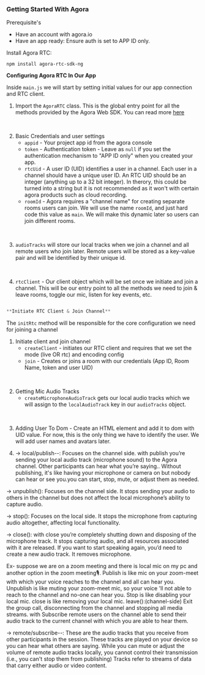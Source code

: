 ### Getting Started With Agora

Prerequisite's
- Have an account with agora.io
- Have an app ready: Ensure auth is set to APP ID only.

Install Agora RTC:

```
npm install agora-rtc-sdk-ng
```

**Configuring Agora RTC In Our App**

Inside `main.js` we will start by setting initial values for our app connection and RTC client.

1. Import the `AgoraRTC` class. This is the global entry point for all the methods provided by the Agora Web SDK. You can read more [here](https://api-ref.agora.io/en/voice-sdk/web/4.x/index.html#core-methods)
   
<br/>

2. Basic Credentials and user settings
   - `appid` - Your project app id from the agora console
   - `token` - Authentication token - Leave as `null` if you set the authentication mechanism to "APP ID only" when you created your app.
   - `rtcUid` - A user ID (UID) identifies a user in a channel. Each user in a channel should have a unique user ID. An RTC UID should be an integer (anything up to a 32 bit integer). In therory, this could be turned into a string but it is not recommended as it won't with certain agora products such as cloud recording. 
   - `roomId` - Agora requires a "channel name" for creating separate rooms users can join. We will use the name `roomId`, and just hard code this value as `main`. We will make this dynamic later so users can join different rooms.

<br/>

3. `audioTracks` will store our local tracks when we join a channel and all remote users who join later. Remote users will be stored as a key-value pair and will be identified by their unique id.

<br/>

4. `rtcClient` - Our client object which will be set once we initiate and join a channel. This will be our entry point to all the methods we need to join & leave rooms, toggle our mic, listen for key events, etc.

```js

**Initiate RTC Client & Join Channel**
```

The `initRtc` method will be responsible for the core configuration we need for joining a channel

1. Initiate client and join channel
    - `createClient` - initiates our RTC client and requires that we set the mode (live OR rtc) and encoding config
    - `join` - Creates or joins a room with our credentials (App ID, Room Name, token and user UID)

<br/>

2. Getting Mic Audio Tracks
   - `createMicrophoneAudioTrack` gets our local audio tracks which we will assign to the `localAudioTrack` key in our `audioTracks` object.

<br/>

3. Adding User To Dom - Create an HTML element and add it to dom with UID value. For now, this is the only thing we have to identify the user. We will add user names and avatars later.

4. -> local/publish--: Focuses on the channel side. with publish you’re sending your local audio track (microphone sound) to the Agora channel. Other participants can hear what you’re saying.. Without publishing, it's like having your microphone or camera on but nobody can hear or see you.you can start, stop, mute, or adjust them as needed.

-> unpublish(): Focuses on the channel side. It stops sending your audio to others in the channel but does not affect the local microphone’s ability to capture audio.

-> stop(): Focuses on the local side. It stops the microphone from capturing audio altogether, affecting local functionality.

-> close(): with close you’re completely shutting down and disposing of the microphone track. It stops capturing audio, and all resources associated with it are released. If you want to start speaking again, you’d need to create a new audio track. It removes microphone.

Ex- suppose we are on a zoom meeting and there is local mic on my pc and another option in the zoom meeting🎙️. Publish is like mic on your zoom-meet with which your voice reaches to the channel and all can hear you.
Unpublish is like muting your zoom-meet mic, so your voice 'll not able to reach to the channel and no-one can hear you.
Stop is like disabling your local mic.
close is like removing your local mic.
leave():(channel-side) Exit the group call, disconnecting from the channel and stopping all media streams.
with Subscribe remote users on the channel able to send their audio track to the current channel with which you are able to hear them.

-> remote/subscribe--: These are the audio tracks that you receive from other participants in the session. These tracks are played on your device so you can hear what others are saying. While you can mute or adjust the volume of remote audio tracks locally, you cannot control their transmission (i.e., you can't stop them from publishing)
Tracks refer to streams of data that carry either audio or video content.


```